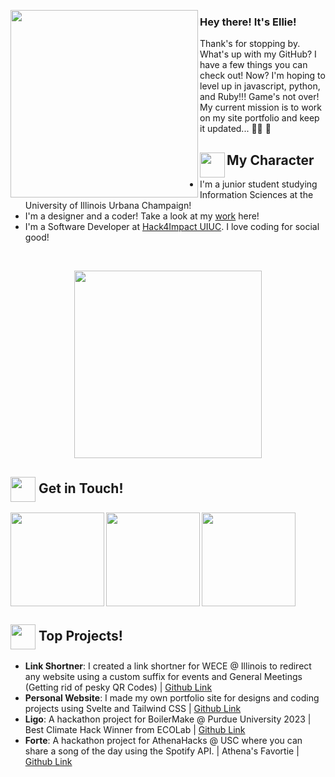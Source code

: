 <p>
<img align="left" src="https://user-images.githubusercontent.com/65576812/180334856-b8ac15d3-33c9-497e-b31c-eae78e3d43a8.png" width="300px">

<h3> Hey there! It's Ellie! </h3>
Thank's for stopping by. What's up with my GitHub? I have a few things you can check out! Now? I'm hoping to level up in javascript, python, and Ruby!!! Game's not over! My current mission is to work on my site portfolio and keep it updated... 😵‍💫 🥣 


## <img align="left" src="https://user-images.githubusercontent.com/65576812/180335476-afb779d0-4032-4e60-9f4d-d1c3e849db2c.png" width="40px"> My Character

 
 
- I'm a junior student studying Information Sciences at the University of Illinois Urbana Champaign! 
- I'm a designer and a coder! Take a look at my [work](https://popoca.io/) here!  
- I'm a Software Developer at [Hack4Impact UIUC](https://uiuc.hack4impact.org/). I love coding for social good! 
 <p /> 
<br clear="left"/>

<p align="center" >
<img src="https://user-images.githubusercontent.com/65576812/183567672-780321f4-eda3-4501-88a8-ea73f9e87d85.gif" width="300px">

## <img align="center" src="https://user-images.githubusercontent.com/65576812/180335476-afb779d0-4032-4e60-9f4d-d1c3e849db2c.png" width="40px"> Get in Touch! 


<a href="https://www.linkedin.com/in/elliepopoca/">
<img align="left" src="https://user-images.githubusercontent.com/65576812/183569542-480ab1ee-9e98-4cd9-a60a-23919be2feb4.png" width="150px">
<a /> 

<a href="https://www.instagram.com/elliescoding/">
<img align="left" src="https://user-images.githubusercontent.com/65576812/183569550-8f096a5b-7fdc-486e-9839-d313504cf9d5.png" width="150px">
<a />

<a href="mailto:ellie@popoca.io">
<img src="https://user-images.githubusercontent.com/65576812/183569557-bc45c86d-c4d9-472d-b584-b025ffa7a39e.png" width="150px">
<a />
 
 ## <img align="center" src="https://user-images.githubusercontent.com/65576812/180335476-afb779d0-4032-4e60-9f4d-d1c3e849db2c.png" width="40px"> Top Projects!
 - **Link Shortner**: I created a link shortner for WECE @ Illinois to redirect any website using a custom suffix for events and General Meetings (Getting rid of pesky QR Codes) | [Github Link](https://github.com/uiuc-wece/link-shortener)
 - **Personal Website**: I made my own portfolio site for designs and coding projects using Svelte and Tailwind CSS | [Github Link](https://github.com/exrlla/exrlla.github.io)
 - **Ligo**: A hackathon project for BoilerMake @ Purdue University 2023 | Best Climate Hack Winner from ECOLab | [Github Link](https://github.com/jamieRollison/ligo)
 - **Forte**: A hackathon project for AthenaHacks @ USC where you can share a song of the day using the Spotify API. | Athena's Favortie | [Github Link](https://github.com/jamieRollison/forte)
<p /> 




